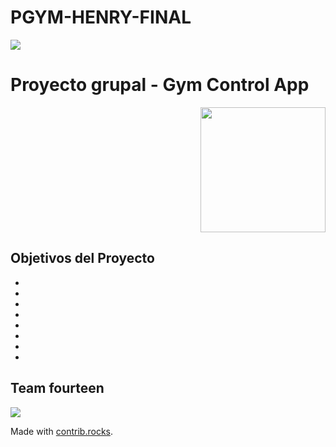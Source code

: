 # PGYM-HENRY-FINAL
<p align='left'>
    <img src='https://static.wixstatic.com/media/85087f_0d84cbeaeb824fca8f7ff18d7c9eaafd~mv2.png/v1/fill/w_160,h_30,al_c,q_85,usm_0.66_1.00_0.01/Logo_completo_Color_1PNG.webp' </img>
</p>

# Proyecto grupal - Gym Control App

<p align="right">
  <img height="200" src="./videogame.png" />
</p>

## Objetivos del Proyecto
*
*
*
*
*
*
*
*

## Team fourteen
<a href="https://github.com/agskbr/PF-Gym-Control-App/graphs/contributors">
  <img src="https://contrib.rocks/image?repo=agskbr/PF-Gym-Control-App" />
</a>

Made with [contrib.rocks](https://contrib.rocks).

